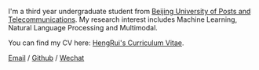 I'm a third year undergraduate student from [Beijing University of Posts and Telecommunications]([https://www.bupt.edu.cn/]). My research interest includes Machine Learning, Natural Language Processing and Multimodal.

You can find my CV here: [HengRui's Curriculum Vitae](../assets/Curriculum_Vitae.pdf).

[Email](HuHengRui@bupt.edu.cn) / [Github](https://github.com/Hhr30) / [Wechat](../images/wechat.jpg)
